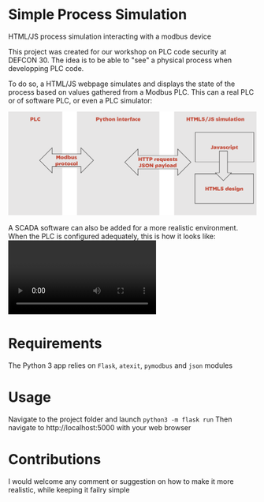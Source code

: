 # Simple Process Simulation
HTML/JS process simulation interacting with a modbus device

This project was created for our workshop on PLC code security at DEFCON 30.
The idea is to be able to "see" a physical process when developping PLC code.

To do so, a HTML/JS webpage simulates and displays the state of the process based on values gathered from a Modbus PLC. This can a real PLC or of software PLC, or even a PLC simulator:

![Architecture](images/spp_behind_the_scenes.png)

A SCADA software can also be added for a more realistic environment. When the PLC is configured adequately, this is how it looks like:
![Demo video](images/process_simulation.mp4)

# Requirements
The Python 3 app relies on ``Flask``, ``atexit``, ``pymodbus`` and ``json`` modules

# Usage
Navigate to the project folder and launch ``python3 -m flask run``
Then navigate to http://localhost:5000 with your web browser

# Contributions
I would welcome any comment or suggestion on how to make it more realistic, while keeping it failry simple






